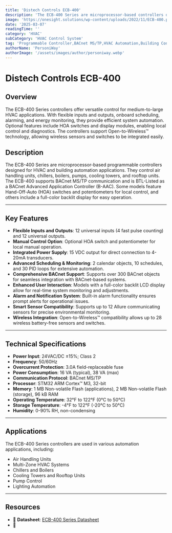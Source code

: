 ```yaml
---
title: 'Distech Controls ECB-400'
description: 'The ECB-400 Series are microprocessor-based controllers designed for HVAC and building automation applications.'
image: 'https://onesight.solutions/wp-content/uploads/2022/11/ECB-400.png'
date: '2025-03-07'
readingTime: ''
category: 'HVAC'
subCategory: 'HVAC Control System'
tag: 'Programmable Controller,BACnet MS/TP,HVAC Automation,Building Controls'
authorName: 'PersoniWay'
authorImage: '/assets/images/author/personiway.webp'
---
```


# Distech Controls ECB-400

## **Overview**

The ECB-400 Series controllers offer versatile control for medium-to-large HVAC applications. With flexible inputs and outputs, onboard scheduling, alarming, and energy monitoring, they provide efficient system automation. Optional features include HOA switches and display modules, enabling local control and diagnostics. The controllers support Open-to-Wireless™ technology, allowing wireless sensors and switches to be integrated easily.

## **Description**

The ECB-400 Series are microprocessor-based programmable controllers designed for HVAC and building automation applications. They control air handling units, chillers, boilers, pumps, cooling towers, and rooftop units. The ECB-400 supports BACnet MS/TP communication and is BTL-Listed as a BACnet Advanced Application Controller (B-AAC). Some models feature Hand-Off-Auto (HOA) switches and potentiometers for local control, and others include a full-color backlit display for easy operation.

---

## **Key Features**

- **Flexible Inputs and Outputs**: 12 universal inputs (4 fast pulse counting) and 12 universal outputs.
- **Manual Control Option**: Optional HOA switch and potentiometer for local manual operation.
- **Integrated Power Supply**: 15 VDC output for direct connection to 4-20mA transducers.
- **Advanced Scheduling & Monitoring**: 2 calendar objects, 10 schedules, and 30 PID loops for extensive automation.
- **Comprehensive BACnet Support**: Supports over 300 BACnet objects for seamless integration with BACnet-based systems.
- **Enhanced User Interaction**: Models with a full-color backlit LCD display allow for real-time system monitoring and adjustments.
- **Alarm and Notification System**: Built-in alarm functionality ensures prompt alerts for operational issues.
- **Smart Sensor Compatibility**: Supports up to 12 Allure communicating sensors for precise environmental monitoring.
- **Wireless Integration**: Open-to-Wireless™ compatibility allows up to 28 wireless battery-free sensors and switches.

---

## **Technical Specifications**

- **Power Input**: 24VAC/DC ±15%; Class 2
- **Frequency**: 50/60Hz
- **Overcurrent Protection**: 3.0A field-replaceable fuse
- **Power Consumption**: 16 VA (typical), 38 VA (max)
- **Communication Protocol**: BACnet MS/TP
- **Processor**: STM32 ARM Cortex™ M3, 32-bit
- **Memory**: 1 MB Non-volatile Flash (applications), 2 MB Non-volatile Flash (storage), 96 kB RAM
- **Operating Temperature**: 32°F to 122°F (0°C to 50°C)
- **Storage Temperature**: -4°F to 122°F (-20°C to 50°C)
- **Humidity**: 0-90% RH, non-condensing

---

## **Applications**

The ECB-400 Series controllers are used in various automation applications, including:

- Air Handling Units
- Multi-Zone HVAC Systems
- Chillers and Boilers
- Cooling Towers and Rooftop Units
- Pump Control
- Lighting Automation

---

## **Resources**

- 📄 **Datasheet**: [ECB-400 Series Datasheet](https://onesight.solutions/wp-content/uploads/2021/10/DATASHEET-AHU-ECB-400-Series-1.pdf)
- 🏢
